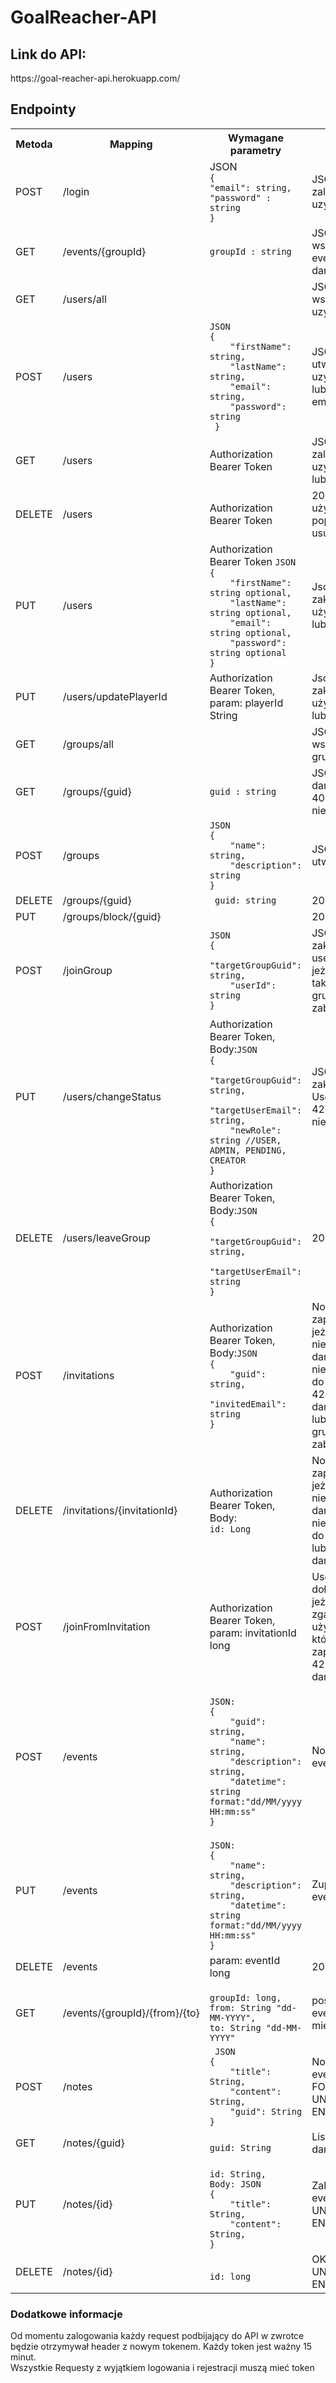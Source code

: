 # GoalReacher-API

<h2>Link do API:</h2>
https://goal-reacher-api.herokuapp.com/

<h2>Endpointy</h2>

<table>
<tr>
<th>Metoda</th>
<th>Mapping</th>
<th>Wymagane parametry</th>
<th>Co zwraca</th>
</tr>
<tr>
<td>POST</td>
<td>/login</td>
<td>JSON 
<code>
{
"email": string,
"password" : string
}
</code>
</td>
<td>JSON z zalogowanym uzytkownikiem</td>
</tr>
<tr>
<td>GET</td>
<td>/events/{groupId}</td>
<td><code>groupId : string</code></td>
<td>JSON z wszystkimi eventami dla danej grupy</td>
</tr>
<tr>
<td>GET</td>
<td>/users/all</td>
<td></td>
<td>JSON ze wszystkimi uzytkownikami</td>
</tr>
<tr>
<td>POST</td>
<td>/users</td>
<td>
<code>JSON
{
    "firstName": string,
    "lastName": string,
    "email": string,
    "password": string
 }
</code></td>
<td>JSON z utworzonym uzytkownikiem lub kod 422 jeżeli email jest zajęty</td>
</tr>
<tr>
<td>GET</td>
<td>/users</td>
<td>
Authorization Bearer Token
</td>
<td>JSON z zalogowanym uzytkownikiem lub 403</td>
</tr>
<tr>
<td>DELETE</td>
<td>/users</td>
<td>
Authorization Bearer Token
</td>
<td>200 jeżeli użytkownik poprawnie usunięty lub 403</td>
</tr>
<tr>
<td>PUT</td>
<td>/users</td>
<td>
Authorization Bearer Token
<code>JSON
{
    "firstName": string optional,
    "lastName": string optional,
    "email": string optional,
    "password": string optional
}
</code>
</td>
<td>Json z zaktualizowanym użytkownikiem lub 422</td>
</tr>
<tr>
<td>PUT</td>
<td>/users/updatePlayerId</td>
<td>
Authorization Bearer Token,
param: playerId String
</td>
<td>Json z zaktualizowanym użytkownikiem lub 422</td>
</tr>
<tr>
<td>GET</td>
<td>/groups/all</td>
<td></td>
<td>JSON ze wszystkimi grupami</td>
</tr>
<tr>
<td>GET</td>
<td>/groups/{guid}</td>
<td><code>guid : string</code></td>
<td>JSON grupą o danym guid lub 404 jeżeli takiej nie ma</td>
</tr>
<tr>
<td>POST</td>
<td>/groups</td>
<td><code>JSON
{
    "name": string,
    "description": string
}
</code></td>
<td>JSON z utworzoną grupą</td>
</tr>
<tr>
<td>DELETE</td>
<td>/groups/{guid}</td>
<td><code> guid: string </code></td>
<td>200 lub 403</td>
</tr>
<tr>
<td>PUT</td>
<td>/groups/block/{guid}</td>
<td></td>
<td>200 lub 403</td>
</tr>
<tr>
<td>POST</td>
<td>/joinGroup</td>
<td><code>JSON
{
    "targetGroupGuid": string,
    "userId": string
}
</code></td>
<td>JSON z zaktualizowanym userem, 422 jeżeli coś jest nie tak lub 418 jeżeli grupa jest zablokowana</td>
</tr>
<tr>
<td>PUT</td>
<td>/users/changeStatus</td>
<td>Authorization Bearer Token, Body:<code>JSON
{
    "targetGroupGuid": string,
    "targetUserEmail": string,
    "newRole": string //USER, ADMIN, PENDING, CREATOR
}
</code></td>
<td>JSON z zaktualizowanym UserGroup lub 422 jeżeli coś jest nie tak</td>
</tr>
<tr>
<td>DELETE</td>
<td>/users/leaveGroup</td>
<td>Authorization Bearer Token, Body:<code>JSON
{
    "targetGroupGuid": string,
    "targetUserEmail": string
}
</code></td>
<td>200 lub 422</td>
</tr>
<tr>
<td>POST</td>
<td>/invitations</td>
<td>Authorization Bearer Token, Body:<code>JSON
{
    "guid": string,
    "invitedEmail": string
}
</code></td>
<td>Nowo utworzone zaproszenie, 403 jeżeli token jest nieważny lub dany użytkownik nie ma uprawnień do zapraszania, 422 gdy inne dane są błędne lub 418 gdy grupa jest zablokowana</td>
</tr>
<tr>
<td>DELETE</td>
<td>/invitations/{invitationId}</td>
<td>Authorization Bearer Token, Body:<code>
id: Long 
</code></td>
<td>Nowo utworzone zaproszenie, 403 jeżeli token jest nieważny lub dany użytkownik nie ma uprawnień do zapraszania lub 422 gdy inne dane są błędne</td>
</tr>
<tr>
<td>POST</td>
<td>/joinFromInvitation</td>
<td>Authorization Bearer Token, param: invitationId long
</td>
<td>UserGroup po dołączeniu, 403 jeżeli token nie zgadza się z użytkownikiem którego było to zaproszenie lub 422 gdy inne dane są błędne</td>
</tr>
<tr>
<td>POST</td>
<td>/events</td>
<td>
<code>
JSON: 
{
    "guid": string,
    "name": string,
    "description": string,
    "datetime": string format:"dd/MM/yyyy HH:mm:ss"
}
</code>
</td>
<td>Nowo utworzony event lub 422</td>
</tr>
<tr>
<td>PUT</td>
<td>/events</td>
<td>
<code>
JSON: 
{
    "name": string,
    "description": string,
    "datetime": string format:"dd/MM/yyyy HH:mm:ss"
}
</code>
</td>
<td>Zupdatowany event lub 422</td>
</tr>
<tr>
<td>DELETE</td>
<td>/events</td>
<td>
param: eventId long
</td>
<td>200 lub 422</td>
</tr>

<tr>
<td>GET</td>
<td>/events/{groupId}/{from}/{to}</td>
<td>
<code>
groupId: long,
from: String "dd-MM-YYYY",
to: String "dd-MM-YYYY"
</code>
</td>
<td>posortowana lista eventow z danego miesiaca i roku</td>
</tr>
<tr>
<td>POST</td>
<td>/notes</td>
<td>
<code> JSON
{
    "title": String,
    "content": String,
    "guid": String
}
</code>
</td>
<td>Nowo utworzony event, FORBIDDEN lub UNPROCESSABLE ENTITY</td>
</tr>
<tr>
<td>GET</td>
<td>/notes/{guid}</td>
<td>
<code> 
guid: String
</code>
</td>
<td>Lista eventow dla danej grupy</td>
</tr>
<tr>
<td>PUT</td>
<td>/notes/{id}</td>
<td>
<code>
id: String, 
Body: JSON
{
    "title": String,
    "content": String,
}
</code>
</td>
<td>Zaktualizowany event lub UNPROCESSABLE ENTITY</td>
</tr>
<tr>
<td>DELETE</td>
<td>/notes/{id}</td>
<td>
<code> 
id: long
</code>
</td>
<td>OK lub UNPROCESSABLE ENTITY</td>
</tr>

</table>

<h3>Dodatkowe informacje</h3>
Od momentu zalogowania każdy request podbijający do API w zwrotce będzie otrzymywał header <Refreshed-token> z nowym tokenem. Każdy token jest ważny 15 minut. <br/>
Wszystkie Requesty z wyjątkiem logowania i rejestracji muszą mieć token
